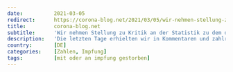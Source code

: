 ```yaml
---
date:          2021-03-05
redirect:      https://corona-blog.net/2021/03/05/wir-nehmen-stellung-zu-kritik-an-der-statistik-zu-dem-dramatischen-anstieg-der-todesfaelle-bei-senioren/
title:         corona-blog.net
subtitle:      'Wir nehmen Stellung zu Kritik an der Statistik zu dem dramatischen Anstieg der Todesfälle bei Senioren'
description:   'Die letzten Tage erhielten wir in Kommentaren und zahlreichen E-Mails viel Kritik. Wir wollen Stellung dazu nehmen und gehen auf konstruktive Kritikpunkte ein.'
country:       [DE]
categories:    [Zahlen, Impfung]
tags:          [mit oder an impfung gestorben]
---
```

